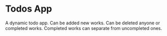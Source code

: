 # Todos App

A dynamic todo app. Can be added new works. Can be deleted anyone or completed works. Completed works can separate from uncompleted ones.
